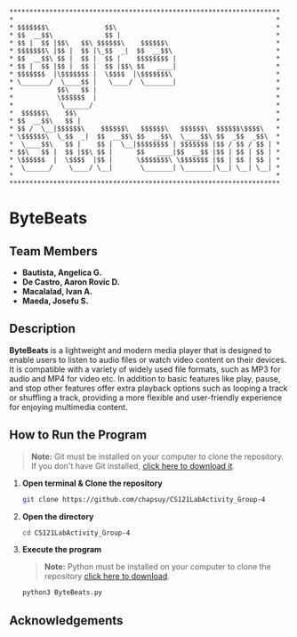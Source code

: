 ```
********************************************************************
*                                                                  *
* $$$$$$$\              $$\                                        *
* $$  __$$\             $$ |                                       *
* $$ |  $$ |$$\   $$\ $$$$$$\    $$$$$$\                           *
* $$$$$$$\ |$$ |  $$ |\_$$  _|  $$  __$$\                          *
* $$  __$$\ $$ |  $$ |  $$ |    $$$$$$$$ |                         *
* $$ |  $$ |$$ |  $$ |  $$ |$$\ $$   ____|                         *
* $$$$$$$  |\$$$$$$$ |  \$$$$  |\$$$$$$$\                          *
* \_______/  \____$$ |   \____/  \_______|                         *
*           $$\   $$ |                                             *
*           \$$$$$$  |                                             *
*            \______/                                              *
*  $$$$$$\    $$\                                                  *
* $$  __$$\   $$ |                                                 *
* $$ /  \__|$$$$$$\    $$$$$$\   $$$$$$\   $$$$$$\  $$$$$$\$$$$\   *
* \$$$$$$\  \_$$  _|  $$  __$$\ $$  __$$\  \____$$\ $$  _$$  _$$\  *
*  \____$$\   $$ |    $$ |  \__|$$$$$$$$ | $$$$$$$ |$$ / $$ / $$ | *
* $$\   $$ |  $$ |$$\ $$ |      $$   ____|$$  __$$ |$$ | $$ | $$ | *
* \$$$$$$  |  \$$$$  |$$ |      \$$$$$$$\ \$$$$$$$ |$$ | $$ | $$ | *
*  \______/    \____/ \__|       \_______| \_______|\__| \__| \__| *
*                                                                  *
********************************************************************
```
# **ByteBeats**

## **Team Members**

- **Bautista, Angelica G.**
- **De Castro, Aaron Rovic D.**
- **Macalalad, Ivan A.**
- **Maeda, Josefu S.**


## **Description**
**ByteBeats** is a lightweight and modern media player that is designed to enable users to listen to audio files or watch video content on their devices. It is compatible with a variety of widely used file formats, such as MP3 for audio and MP4 for video etc. In addition to basic features like play, pause, and stop other features offer extra playback options such as looping a track or shuffling a track, providing a more flexible and user-friendly experience for enjoying multimedia content.

## How to Run the Program
> **Note:** Git must be installed on your computer to clone the repository.  
> If you don't have Git installed, [click here to download it](https://git-scm.com/downloads/win).

1. **Open terminal & Clone the repository**
   ```bash
   git clone https://github.com/chapsuy/CS121LabActivity_Group-4
2. **Open the directory**
   ```bash
   cd CS121LabActivity_Group-4
3. **Execute the program**
   > **Note:** Python must be installed on your computer to clone the repository [click here to download](https://www.python.org/downloads/).
   ```bash
   python3 ByteBeats.py

## **Acknowledgements**
   

